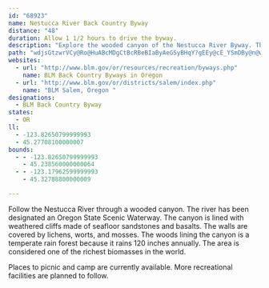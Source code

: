 ```yaml
---
id: "68923"
name: Nestucca River Back Country Byway
distance: "48"
duration: Allow 1 1/2 hours to drive the byway.
description: "Explore the wooded canyon of the Nestucca River Byway. The forest is a temperate rainforest and provides habitat for many different species. The canyon walls are made up of seafloor sandstones and basalts, which tell the story of when this whole area was"
path: "wdjsGtzwrVCy@Ro@HuABcMDgCtBcRBeBIaByAeGSyBHqY?gEEy@cE_YSmDBy@n@wGXuBb@eAhAuAn@kCN{CIoDM{@k@{Bi@_Ai@k@e@_@cA_@gJsCs@k@[a@aAmB_AmG{Hgn@OsCFy@Ns@dEkJ`CwGrGuOrBqFfBuBx@yAhAaDd@yBz@{MNqCPaIF{D?_JGuAcAiLIsABmKCsCMmBK_As@mCa@_AgEgG_AiBSs@YiC?aIcF}XsDgR_@yCMoCHyBRyBjB{J`AgHPs@xAyCvAmDtAaIv@aK@eA?aBOcEBoFh@aDd@gA|@uAxDuChC{ClDmGZq@XmA`AwUZgFhBoP?sCOwCo@aBoBmC}BsEmBsCsB_B_Cu@_@Wo@_AwBuDyCyD_BsCq@gB_@}AQuBC_BRgHbCcNhDyHh@sBNmAn@_B`Hi@bE^vDJ|Cp@rGrB\\?p@YrBeBl@w@lC}An@Qh@@`@Vl@j@x@xAtA`EfArBd@d@bALd@AnCyB`AYhC@xB^^A^Ox@u@Xe@^eAh@gDl@aGtAsId@{Hr@eDxAgFNuALmF?w]Mw@}CsG{@iAyAeAc@g@mAeCuAqD}AmGa@uCsBuG]cBEyAJgBVmAZw@ROdEgBf@e@nBcDRs@?_A_@oDs@sDYeDCgBP{Cd@sCbDgL|AuI^yC@wDXmAb@g@nAy@bC_@r@gAXw@Fy@QcKHkDNsC^kBd@iAh@y@r@k@bI_C|@g@dA_AbA_@lDe@~@_@n@g@r@y@h@mANsABeA]wCk@_DIiAT_Cb@q@h@[j@KvA^vHhFjATf@EdAq@r@yATaBCq@uBqRMoABmBT{BlD{MbEoTf@cDHkA@_CE_BiAuNMuIWgA}AeEiBgE_AyC]{CEyFI}@yBoHe@sCcC}t@MkBBeCXoBn@yAxAyApEyC`Ag@fBe@bCSj@SpAuAhA}At@i@|EoArAShACrDJbACx@Oh@_@f@s@fB}ElA}DTiA^iFj@eCf@a@|F_DXc@TcA\\_HTmAtBmHVgBn@sHX_BZu@Xc@j@SpCWdAVlA_@rCW?c@OiAb@oDn@mRxAcM@{@Ee@Y_@sEeAiCeBo@_BiAuAwBkAyBk@iBo@aJyBcEWqDPsEe@iB?{F`@yE|@}I`CmC^yADiAE}Ba@sHcCwFsDs@s@gEcIu@cAYOcBk@}ReEq@[c@y@U_AD_DImBiA{Hi@yBu@s@i@eA_@wBc@uA_@s@i@i@mF{@i@S{@eAy@yCCgCDy@b@gB|AeDT_ANgBI_BiByCsAgA_BY_BFsBKcCi@}@k@u@eAmAkCoBoHy@yF_@uGIgFR_GZoENuHEqBSqAo@iBoDyEwAmAcAWk@F}DhBcEfFyAx@cAN_@M_@YSg@e@uH?eDPy@Xk@v@{@^y@?kDc@uC_AeDyAyC}@aCUgFi@qDMa@eBqDSiAE_AB_D_@sFkFsIc@sAKsB?uDr@kKIoA^mFCq@OSi@MyBL_BY_EEYe@mCaByAsA_@k@OsA?mBDsBr@aKi@yEGgCL_Bd@yAfAwAnBiATc@Hi@E_ASeAoBgGIi@BsAZoCHgAEk@i@wCOuADaDReCh@qBzCaFl@gBJsAGgLYsGc@_F?aAKs@cAyCIy@OiGe@sESiAYo@gCeEQg@Eg@F_@Xe@zGeHZeA\\uDEy@MWe@g@qD_B}CuGkDmCOYO_Cj@_L[wGOW]Sc@@cE~A}Hj@sBGsAe@UYMk@OmGiAaJsB_Ia@{BGs@EkEQgA]m@_@]e@Mg@?a@\\Mf@ArCSzBi@vA[Xy@Jm@YeCmGm@k@oAg@YWIg@CsAb@yAdHmH^_ATsA?cAi@qJO_@c@c@_@MeKJ_@L[XiDdHi@n@}AbA}@RaAAsAw@sByBcAmD[m@c@Ye@EcCd@i@Eg@e@GYDk@dAiEDyAKW}BmC[w@c@cBk@sEM]UYYGcGtBs@~@i@pDYf@e@`@_APm@GmAqA_AgBq@mB]Yo@F}B~Ao@JsAYiAcAeAiBqAeEQQiB[SSc@}@G_@FsH[cBYk@UYg@Ka@V_AhAc@HcA][e@c@mAE_@@cFKwAO{@]y@mEwEo@Ms@DiB~A[n@I^Bb@p@~BB^I|@k@hA}@t@y@b@cAFi@Gq@e@mAkBu@gCYe@s@k@oA_@i@a@cCsGyAgAcE{FWo@[yACiBFiAh@mEJoFNy@bCoJBe@OeAW_@eB{A_@m@s@}DE{A^mBbBgElEyETe@De@QaAGKeEeBeHy@iEv@i@UsBaBiDYmCgAUYg@cA{AgEcAiAcE}@][_@}@YoCKsDOmB?kLiBoFs@uHUw@Sa@s@Y_CLs@EsAMkAi@aA_BG[CwAJi@Re@|DsCfEyBp@y@fAsBhCyLXg@hAw@bCiF^Y\\?^Rh@p@d@lAHr@X^ZZdAVjD_@xCgDXQr@Jd@`@^Nb@EXSFc@A}EPk@bBmCVq@Js@DsANw@bBaCrAmDb@GPD^ZRr@b@pD?f@MjCzCjMd@vARX`@LRGXm@~BkR\\cAt@_@rB~Bb@ONUHaFT}@bAgCDk@Es@cC{EMe@EyBHm@^w@d@g@~@Yr@e@Xy@TaCRo@RUZEvDdAxDs@n@EvBd@x@IXu@JsACeAQe@MWsJ}Hi@]iBg@_@Ys@_BUgCcAwDOgAIaBh@gOS{KLmEd@{DlB_G`B}KLyCo@gG_@mHSsItAgJ?gBeB{J}AgLEgBH_Ab@q@h@[`Lf@h@GNKbC{EFkAAmDR_CJg@|A_EXgA^s@~Bk@ZQl@{@l@qBtAgK?gAU{A{CkJ?{@Lw@Rm@`AaAv@oAZu@b@aBJ_CLgGOcAo@oBCy@RsAnAeFx@gBvDmGp@wCLiBSqG}@n@{@hAoA?g@{@sCyKu@{D{@{@g@GqBLgC~BcBLM}@FoAf@sCGmDg@}E{@uAa@o@g@qBF}A^s@?sBaAqAmA{@c@Cw@\\s@dCY\\YBs@WK[Ii@Bm@T_BX{@dDoFf@oAd@gBEu@}@eH_@mBoAyEOsBH{D^kHz@oCv@sGDaCX_DJaCOwBe@{CHmBIiBmAoDVgB`AeCRaABu@CcFHmEd@aLBeBg@ac@AaISwCa@{C}BgKo@qA{CiE{@yGmA{FeAcS_@}BmEgG_@y@gF_NmEuOwBgGeDmIkBwC{A_ByAcDi@qDCaC\\aDn@gD^eA~@yAbBqA~CoA`@W~@kAN{Ay@{DZwLKiEOaDCeEH_Ei@mDKu@?w@DSZ_@xBsAvAeBn@mALm@TgHn@kAbD_FbAmBj@eBNmAHgBAgASeAy@qBo@oBUmEw@sD{@kCc@sBEeADuBZwAx@oBbBsCR_ABs@C_@_@yBE_AZgFHm@R]tAgA|CeBrCShAe@nD_Dl@OlBLTKb@s@z@yCvByE~CoEbAy@dAOlAb@RL~@jB^Lr@Ax@YrBqBdDuFjDmCnAeBrBaDrFyKxAoEhDsNbAaBl@q@nCsA~AmAv@mArFqNfD{H~FiK`Ee[d@}B`EkLj@wCNsDA{@OmAOgFbHen@rAmdAdAun@BmLKsAI{ESk^_@eDqD}PaBiKm@oCiC}Hi@sBoAgIm@uLeB}e@Cwo@Nq_@TqYLoMYaKIgFD_M"
websites:
  - url: "http://www.blm.gov/or/resources/recreation/byways.php"
    name: BLM Back Country Byways in Oregon
  - url: "http://www.blm.gov/or/districts/salem/index.php"
    name: "BLM Salem, Oregon "
designations:
  - BLM Back Country Byway
states:
  - OR
ll:
  - -123.82650799999993
  - 45.27708100000007
bounds:
  - - -123.82650799999993
    - 45.238560000000064
  - - -123.17962599999993
    - 45.32788800000009

---
```


<p>Follow the Nestucca River through a wooded canyon. The river has been designated an Oregon State Scenic Waterway. The canyon is lined with weathered cliffs made of seafloor sandstones and basalts. The walls are covered by lichens, worts, and mosses. The woods lining the canyon is a temperate rain forest because it rains 120 inches annually. The area is considered one of the richest biomasses in the world.</p>

<p>Places to picnic and camp are currently available. More recreational facilities are planned to follow.</p>
